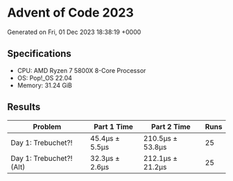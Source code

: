 # Advent of Code 2023

Generated on Fri, 01 Dec 2023 18:38:19 +0000

## Specifications

- CPU: AMD Ryzen 7 5800X 8-Core Processor
- OS: Pop!_OS 22.04
- Memory: 31.24 GiB

## Results

| Problem | Part 1 Time | Part 2 Time | Runs |
| ------- | ----------- | ----------- | ---- |
| Day 1: Trebuchet?! | 45.4µs ± 5.5µs | 210.5µs ± 53.8µs | 25 |
| Day 1: Trebuchet?! (Alt) | 32.3µs ± 2.6µs | 212.1µs ± 21.2µs | 25 |

